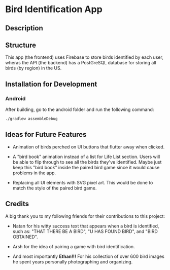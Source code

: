 # Bird Identification App

## Description

## Structure

This app (the frontend) uses Firebase to store birds identified by each user, wheras the API (the backend) has a PostGreSQL database for storing all birds (by region) in the US.

## Installation for Development

### Android

After building, go to the android folder and run the following command:

```bash
./gradlew assembleDebug
```

## Ideas for Future Features

- Animation of birds perched on UI buttons that flutter away when clicked.
  
- A "bird book" animation instead of a list for Life List section. Users will be able to flip through to see all the birds they've identified. Maybe just keep this "bird book" inside the paired bird game since it would cause problems in the app.

- Replacing all UI elements with SVG pixel art. This would be done to match the style of the paired bird game.

## Credits

A big thank you to my following friends for their contributions to this project:
  
- Natan for his witty success text that appears when a bird is identified, such as: "THAT THERE BE A BIRD", "U HAS FOUND BIRD", and "BIRD OBTAINED".
  
- Arsh for the idea of pairing a game with bird identification.

- And most importantly **Ethan!!!** For his collection of over 600 bird images he spent years personally photographing and organizing.